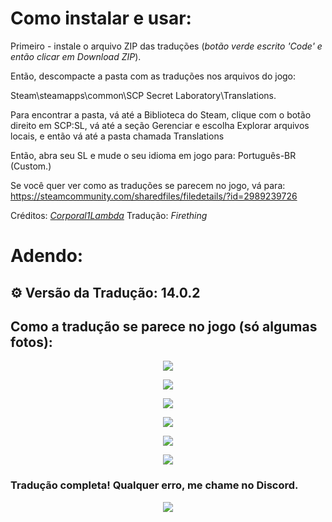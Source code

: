 # Como instalar e usar:

Primeiro - instale o arquivo ZIP das traduções (*botão verde escrito 'Code' e então clicar em Download ZIP*).

Então, descompacte a pasta com as traduções nos arquivos do jogo:

Steam\steamapps\common\SCP Secret Laboratory\Translations.


Para encontrar a pasta, vá até a Biblioteca do Steam, clique com o botão direito em SCP:SL, vá até a seção Gerenciar e escolha Explorar arquivos locais, e então vá até a pasta chamada Translations

Então, abra seu SL e mude o seu idioma em jogo para: Português-BR (Custom.)


Se você quer ver como as traduções se parecem no jogo, vá para: https://steamcommunity.com/sharedfiles/filedetails/?id=2989239726

Créditos: [*Corporal1Lambda*](https://github.com/Corporal1Lambda)
Tradução: *Firething*

# Adendo:
## ⚙️ Versão da Tradução: 14.0.2
## Como a tradução se parece no jogo (só algumas fotos):
<p align="center">
   <img src="https://cdn.discordapp.com/attachments/1293781332274581578/1344628912541667429/image.png?ex=67c19ac2&is=67c04942&hm=7524d091f2e945650823a6da578a4ae3723b9bb91e9c35b67760a6a7de129764&" />
</p>
<p align="center">
   <img src="https://media.discordapp.net/attachments/1293781332274581578/1344629308143964201/image.png?ex=67c19b21&is=67c049a1&hm=4c6c47f63d826b558b5b818b000655bba672b52b621732f316c6b26ac9ac5595&=&format=webp&quality=lossless&width=1193&height=671" />
</p>
<p align="center">
   <img src="https://media.discordapp.net/attachments/1293781332274581578/1344629751825961002/image.png?ex=67c19b8a&is=67c04a0a&hm=f714d28c257c9b40adc6fa259c7be8563ac9568f493ff2c319f4eed43ed6eb85&=&format=webp&quality=lossless&width=1258&height=671" />
</p>
<p align="center">
   <img src="https://media.discordapp.net/attachments/1293781332274581578/1344630558130573334/image.png?ex=67c19c4b&is=67c04acb&hm=a4a2fab284ab4ffc756a861f9d3141c462001716279bfed96f10a3550d49e013&=&format=webp&quality=lossless&width=1193&height=671" />
</p>
<p align="center">
   <img src="https://cdn.discordapp.com/attachments/1293781332274581578/1344631752588525638/image.png?ex=67c19d67&is=67c04be7&hm=905ed59c3e91e2c58c7e775f332e8f2af1028eeede31193972963e01a893fd02&" />
</p>
<p align="center">
   <img src="https://cdn.discordapp.com/attachments/1293781332274581578/1344632725885292544/image.png?ex=67c19e4f&is=67c04ccf&hm=15a38d632aa152bbecc01d41ed8737a79ce979aa8c5d1825af2c3805a03dde3d&" />
</p>

### Tradução completa! Qualquer erro, me chame no Discord.
<p align="center">
   <img src="https://cdn.discordapp.com/attachments/1192651847996018818/1343356161503526934/grillby_sit.gif?ex=67bcf96b&is=67bba7eb&hm=8ad7f1c0186dcccc852a6f86a84e13b7f566510a20bea17f236d7a487be88234&" />
</p>
